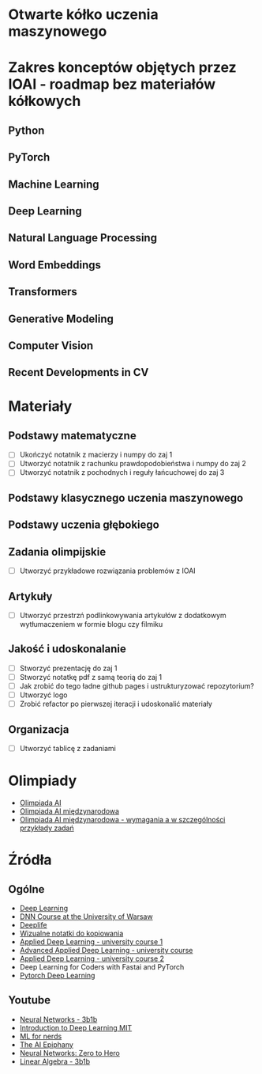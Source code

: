 # Otwarte kółko uczenia maszynowego

# Zakres konceptów objętych przez IOAI - roadmap bez materiałów kółkowych
## Python
## PyTorch
## Machine Learning
## Deep Learning
## Natural Language Processing
## Word Embeddings
## Transformers
## Generative Modeling
## Computer Vision
## Recent Developments in CV

# Materiały
## Podstawy matematyczne
- [ ] Ukończyć notatnik z macierzy i numpy do zaj 1
- [ ] Utworzyć notatnik z rachunku prawdopodobieństwa i numpy do zaj 2
- [ ] Utworzyć notatnik z pochodnych i reguły łańcuchowej do zaj 3

## Podstawy klasycznego uczenia maszynowego

## Podstawy uczenia głębokiego

## Zadania olimpijskie
- [ ] Utworzyć przykładowe rozwiązania problemów z IOAI

## Artykuły
- [ ] Utworzyć przestrzń podlinkowywania artykułów z dodatkowym wytłumaczeniem w formie blogu czy filmiku

## Jakość i udoskonalanie
- [ ] Stworzyć prezentację do zaj 1
- [ ] Stworzyć notatkę pdf z samą teorią do zaj 1
- [ ] Jak zrobić do tego ładne github pages i ustrukturyzować repozytorium?
- [ ] Utworzyć logo
- [ ] Zrobić refactor po pierwszej iteracji i udoskonalić materiały

## Organizacja
- [ ] Utworzyć tablicę z zadaniami

# Olimpiady
- [Olimpiada AI](https://oai.cs.uni.wroc.pl/)
- [Olimpiada AI międzynarodowa](https://ioai-official.org/)
- [Olimpiada AI międzynarodowa - wymagania a w szczególności przykłady zadań](https://ioai-official.org/how-to-prepare/)

# Źródła
## Ogólne
- [Deep Learning](https://www.deeplearningbook.org/)
- [DNN Course at the University of Warsaw](https://github.com/mim-uw/dnn-2023-24)
- [Deeplife](https://deeplife4eu.github.io/)
- [Wizualne notatki do kopiowania](https://stanford.edu/~shervine/)
- [Applied Deep Learning - university course 1](https://github.com/Apress/applied-deep-learning)
- [Advanced Applied Deep Learning - university course](https://github.com/Apress/advanced-applied-deep-learning)
- [Applied Deep Learning - university course 2](https://github.com/maziarraissi/Applied-Deep-Learning)
- Deep Learning for Coders with Fastai and PyTorch
- [Pytorch Deep Learning](https://github.com/mrdbourke/pytorch-deep-learning)

## Youtube
- [Neural Networks - 3b1b](https://www.youtube.com/watch?v=aircAruvnKk&list=PLZHQObOWTQDNU6R1_67000Dx_ZCJB-3pi)
- [Introduction to Deep Learning MIT](https://www.youtube.com/watch?v=QDX-1M5Nj7s&list=PLtBw6njQRU-rwp5__7C0oIVt26ZgjG9NI)
- [ML for nerds](https://www.youtube.com/@MLForNerds/playlists)
- [The AI Epiphany](https://www.youtube.com/@TheAIEpiphany/playlists)
- [Neural Networks: Zero to Hero](https://www.youtube.com/watch?v=VMj-3S1tku0&list=PLAqhIrjkxbuWI23v9cThsA9GvCAUhRvKZ)
- [Linear Algebra - 3b1b](https://www.youtube.com/watch?v=fNk_zzaMoSs&list=PLZHQObOWTQDPD3MizzM2xVFitgF8hE_ab)
